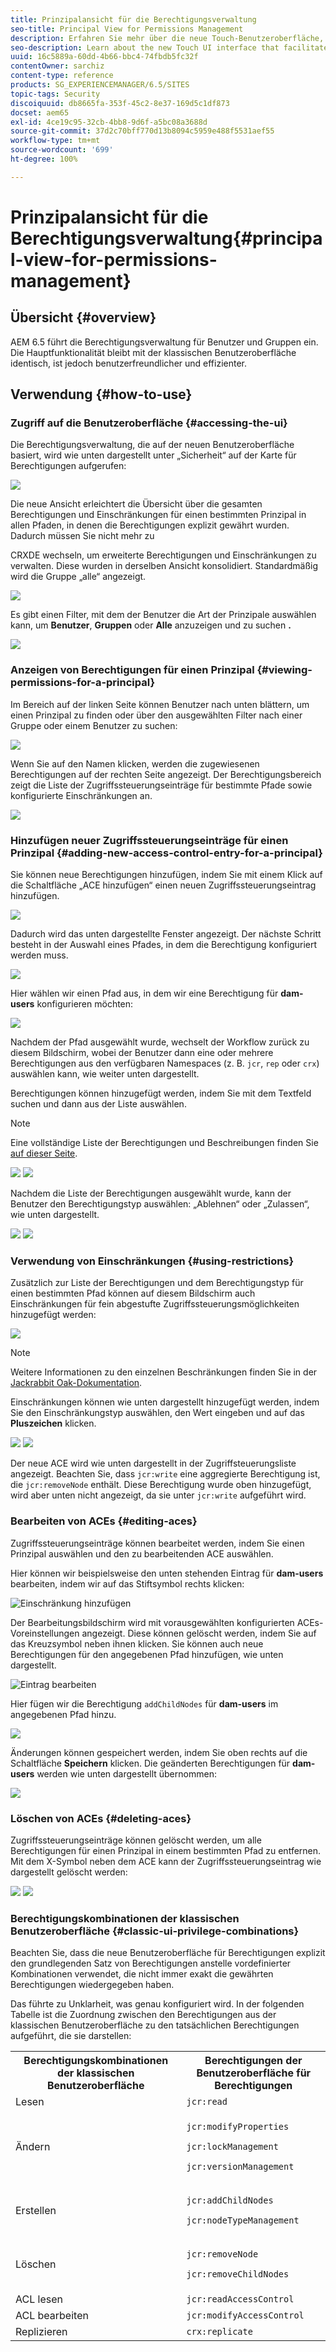 ```yaml
---
title: Prinzipalansicht für die Berechtigungsverwaltung
seo-title: Principal View for Permissions Management
description: Erfahren Sie mehr über die neue Touch-Benutzeroberfläche, die die Berechtigungsverwaltung ermöglicht.
seo-description: Learn about the new Touch UI interface that facilitates permissions management.
uuid: 16c5889a-60dd-4b66-bbc4-74fbdb5fc32f
contentOwner: sarchiz
content-type: reference
products: SG_EXPERIENCEMANAGER/6.5/SITES
topic-tags: Security
discoiquuid: db8665fa-353f-45c2-8e37-169d5c1df873
docset: aem65
exl-id: 4ce19c95-32cb-4bb8-9d6f-a5bc08a3688d
source-git-commit: 37d2c70bff770d13b8094c5959e488f5531aef55
workflow-type: tm+mt
source-wordcount: '699'
ht-degree: 100%

---
```


# Prinzipalansicht für die Berechtigungsverwaltung{#principal-view-for-permissions-management}

## Übersicht {#overview}

AEM 6.5 führt die Berechtigungsverwaltung für Benutzer und Gruppen ein. Die Hauptfunktionalität bleibt mit der klassischen Benutzeroberfläche identisch, ist jedoch benutzerfreundlicher und effizienter.

## Verwendung {#how-to-use}

### Zugriff auf die Benutzeroberfläche {#accessing-the-ui}

Die Berechtigungsverwaltung, die auf der neuen Benutzeroberfläche basiert, wird wie unten dargestellt unter „Sicherheit“ auf der Karte für Berechtigungen aufgerufen:

![](assets/screen_shot_2019-03-17at63333pm.png)

Die neue Ansicht erleichtert die Übersicht über die gesamten Berechtigungen und Einschränkungen für einen bestimmten Prinzipal in allen Pfaden, in denen die Berechtigungen explizit gewährt wurden. Dadurch müssen Sie nicht mehr zu

CRXDE wechseln, um erweiterte Berechtigungen und Einschränkungen zu verwalten. Diese wurden in derselben Ansicht konsolidiert. Standardmäßig wird die Gruppe „alle“ angezeigt.

![](assets/unu-1.png)

Es gibt einen Filter, mit dem der Benutzer die Art der Prinzipale auswählen kann, um **Benutzer**, **Gruppen** oder **Alle** anzuzeigen und zu suchen **.**

![](assets/image2019-3-20_23-52-51.png)

### Anzeigen von Berechtigungen für einen Prinzipal {#viewing-permissions-for-a-principal}

Im Bereich auf der linken Seite können Benutzer nach unten blättern, um einen Prinzipal zu finden oder über den ausgewählten Filter nach einer Gruppe oder einem Benutzer zu suchen:

![](assets/doi-1.png)

Wenn Sie auf den Namen klicken, werden die zugewiesenen Berechtigungen auf der rechten Seite angezeigt. Der Berechtigungsbereich zeigt die Liste der Zugriffssteuerungseinträge für bestimmte Pfade sowie konfigurierte Einschränkungen an.

![](assets/trei-1.png)

### Hinzufügen neuer Zugriffssteuerungseinträge für einen Prinzipal {#adding-new-access-control-entry-for-a-principal}

Sie können neue Berechtigungen hinzufügen, indem Sie mit einem Klick auf die Schaltfläche „ACE hinzufügen“ einen neuen Zugriffssteuerungseintrag hinzufügen.

![](assets/patru.png)

Dadurch wird das unten dargestellte Fenster angezeigt. Der nächste Schritt besteht in der Auswahl eines Pfades, in dem die Berechtigung konfiguriert werden muss.

![](assets/cinci-1.png)

Hier wählen wir einen Pfad aus, in dem wir eine Berechtigung für **dam-users** konfigurieren möchten:

![](assets/sase-1.png)

Nachdem der Pfad ausgewählt wurde, wechselt der Workflow zurück zu diesem Bildschirm, wobei der Benutzer dann eine oder mehrere Berechtigungen aus den verfügbaren Namespaces (z. B. `jcr`, `rep` oder `crx`) auswählen kann, wie weiter unten dargestellt.

Berechtigungen können hinzugefügt werden, indem Sie mit dem Textfeld suchen und dann aus der Liste auswählen.

>[!NOTE]
>
>Eine vollständige Liste der Berechtigungen und Beschreibungen finden Sie [auf dieser Seite](/help/sites-administering/user-group-ac-admin.md#access-right-management).

![](assets/image2019-3-21_0-5-47.png) ![](assets/image2019-3-21_0-6-53.png)

Nachdem die Liste der Berechtigungen ausgewählt wurde, kann der Benutzer den Berechtigungstyp auswählen: „Ablehnen“ oder „Zulassen“, wie unten dargestellt.

![](assets/screen_shot_2019-03-17at63938pm.png) ![](assets/screen_shot_2019-03-17at63947pm.png)

### Verwendung von Einschränkungen {#using-restrictions}

Zusätzlich zur Liste der Berechtigungen und dem Berechtigungstyp für einen bestimmten Pfad können auf diesem Bildschirm auch Einschränkungen für fein abgestufte Zugriffssteuerungsmöglichkeiten hinzugefügt werden:

![](assets/image2019-3-21_1-4-14.png)

>[!NOTE]
>
>Weitere Informationen zu den einzelnen Beschränkungen finden Sie in der [Jackrabbit Oak-Dokumentation](https://jackrabbit.apache.org/oak/docs/security/authorization/restriction.html).

Einschränkungen können wie unten dargestellt hinzugefügt werden, indem Sie den Einschränkungstyp auswählen, den Wert eingeben und auf das **Pluszeichen** klicken.

![](assets/sapte-1.png) ![](assets/opt-1.png)

Der neue ACE wird wie unten dargestellt in der Zugriffsteuerungsliste angezeigt. Beachten Sie, dass `jcr:write` eine aggregierte Berechtigung ist, die `jcr:removeNode` enthält. Diese Berechtigung wurde oben hinzugefügt, wird aber unten nicht angezeigt, da sie unter `jcr:write` aufgeführt wird.

### Bearbeiten von ACEs {#editing-aces}

Zugriffssteuerungseinträge können bearbeitet werden, indem Sie einen Prinzipal auswählen und den zu bearbeitenden ACE auswählen.

Hier können wir beispielsweise den unten stehenden Eintrag für **dam-users** bearbeiten, indem wir auf das Stiftsymbol rechts klicken:

![Einschränkung hinzufügen](assets/image2019-3-21_0-35-39.png)

Der Bearbeitungsbildschirm wird mit vorausgewählten konfigurierten ACEs-Voreinstellungen angezeigt. Diese können gelöscht werden, indem Sie auf das Kreuzsymbol neben ihnen klicken. Sie können auch neue Berechtigungen für den angegebenen Pfad hinzufügen, wie unten dargestellt.

![Eintrag bearbeiten](assets/noua-1.png)

Hier fügen wir die Berechtigung `addChildNodes` für **dam-users** im angegebenen Pfad hinzu.

![](assets/image2019-3-21_0-45-35.png)

Änderungen können gespeichert werden, indem Sie oben rechts auf die Schaltfläche **Speichern** klicken. Die geänderten Berechtigungen für **dam-users** werden wie unten dargestellt übernommen:

![](assets/zece-1.png)

### Löschen von ACEs {#deleting-aces}

Zugriffssteuerungseinträge können gelöscht werden, um alle Berechtigungen für einen Prinzipal in einem bestimmten Pfad zu entfernen. Mit dem X-Symbol neben dem ACE kann der Zugriffssteuerungseintrag wie dargestellt gelöscht werden:

![](assets/image2019-3-21_0-53-19.png) ![](assets/unspe.png)

### Berechtigungskombinationen der klassischen Benutzeroberfläche {#classic-ui-privilege-combinations}

Beachten Sie, dass die neue Benutzeroberfläche für Berechtigungen explizit den grundlegenden Satz von Berechtigungen anstelle vordefinierter Kombinationen verwendet, die nicht immer exakt die gewährten Berechtigungen wiedergegeben haben.

Das führte zu Unklarheit, was genau konfiguriert wird. In der folgenden Tabelle ist die Zuordnung zwischen den Berechtigungen aus der klassischen Benutzeroberfläche zu den tatsächlichen Berechtigungen aufgeführt, die sie darstellen:

<table>
 <tbody>
  <tr>
   <th>Berechtigungskombinationen der klassischen Benutzeroberfläche</th>
   <th>Berechtigungen der Benutzeroberfläche für Berechtigungen</th>
  </tr>
  <tr>
   <td>Lesen</td>
   <td><code>jcr:read</code></td>
  </tr>
  <tr>
   <td>Ändern</td>
   <td><p><code>jcr:modifyProperties</code></p> <p><code>jcr:lockManagement</code></p> <p><code>jcr:versionManagement</code></p> </td>
  </tr>
  <tr>
   <td>Erstellen</td>
   <td><p><code>jcr:addChildNodes</code></p> <p><code>jcr:nodeTypeManagement</code></p> </td>
  </tr>
  <tr>
   <td>Löschen</td>
   <td><p><code>jcr:removeNode</code></p> <p><code>jcr:removeChildNodes</code></p> </td>
  </tr>
  <tr>
   <td>ACL lesen</td>
   <td><code>jcr:readAccessControl</code></td>
  </tr>
  <tr>
   <td>ACL bearbeiten</td>
   <td><code>jcr:modifyAccessControl</code></td>
  </tr>
  <tr>
   <td>Replizieren</td>
   <td><code>crx:replicate</code></td>
  </tr>
 </tbody>
</table>
